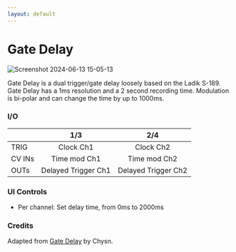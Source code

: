 ```yaml
---
layout: default
---
```

# Gate Delay

![Screenshot 2024-06-13 15-05-13](https://github.com/djphazer/O_C-Phazerville/assets/109086194/52e1c03c-d391-4fd6-9bbe-1bc45e18a550)

Gate Delay is a dual trigger/gate delay loosely based on the Ladik S-189. Gate Delay has a 1ms resolution and a 2 second recording time. Modulation is bi-polar and can change the time by up to 1000ms.


### I/O

|        | 1/3 | 2/4 |
| ------ | :-: | :-: |
| TRIG   | Clock Ch1 | Clock Ch2 |
| CV INs | Time mod Ch1 | Time mod Ch2 |
| OUTs   | Delayed Trigger Ch1 | Delayed Trigger Ch2 |

### UI Controls
* Per channel: Set delay time, from 0ms to 2000ms


### Credits
Adapted from [Gate Delay](https://github.com/Chysn/O_C-HemisphereSuite/wiki/Gate-Delay) by Chysn.
